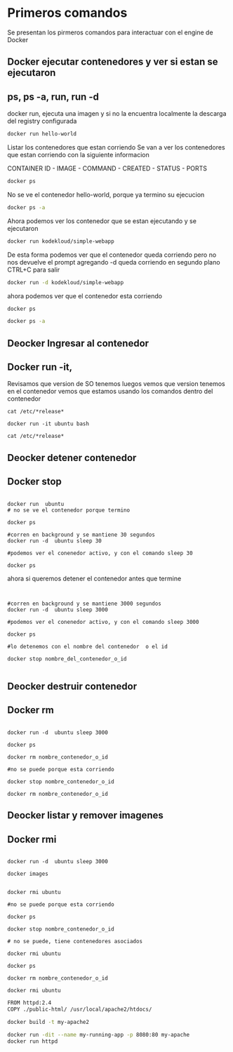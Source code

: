 # Primeros comandos

Se presentan los pirmeros comandos para interactuar con el engine de Docker

## Docker ejecutar contenedores y ver si estan se ejecutaron
## ps, ps -a, run, run -d

docker run, ejecuta una imagen y si no la encuentra localmente la descarga del registry configurada

```bash
docker run hello-world
```

Listar los contenedores que estan corriendo
Se van a ver los contenedores que estan corriendo con la siguiente informacion

CONTAINER ID - IMAGE - COMMAND - CREATED - STATUS - PORTS


```bash
docker ps
```

No se ve el contenedor hello-world, porque ya termino su ejecucion

```bash
docker ps -a
```
Ahora podemos ver los contenedor que se estan ejecutando y se ejecutaron


```bash
docker run kodekloud/simple-webapp
```
De esta forma podemos ver que el contenedor queda corriendo pero no nos devuelve el prompt
agregando -d queda corriendo en segundo plano
CTRL+C para salir

```bash
docker run -d kodekloud/simple-webapp
```
ahora podemos ver que el contenedor esta corriendo

```bash
docker ps

docker ps -a
```
## Deocker Ingresar al contenedor
## Docker run -it, 

Revisamos que version de SO tenemos
luegos vemos que version tenemos en el contenedor
vemos que estamos usando los comandos dentro del contenedor

```
cat /etc/*release*

docker run -it ubuntu bash 

cat /etc/*release*

```

## Deocker detener contenedor
## Docker stop


```

docker run  ubuntu
# no se ve el contenedor porque termino

docker ps

#corren en background y se mantiene 30 segundos
docker run -d  ubuntu sleep 30

#podemos ver el conenedor activo, y con el comando sleep 30

docker ps

```

ahora si queremos detener el contenedor antes que termine

```


#corren en background y se mantiene 3000 segundos
docker run -d  ubuntu sleep 3000

#podemos ver el conenedor activo, y con el comando sleep 3000

docker ps

#lo detenemos con el nombre del contenedor  o el id

docker stop nombre_del_contenedor_o_id


```

## Deocker destruir contenedor
## Docker rm

```

docker run -d  ubuntu sleep 3000

docker ps

docker rm nombre_contenedor_o_id

#no se puede porque esta corriendo

docker stop nombre_contenedor_o_id

docker rm nombre_contenedor_o_id

```

## Deocker listar y remover imagenes
## Docker rmi

```

docker run -d  ubuntu sleep 3000

docker images


docker rmi ubuntu

#no se puede porque esta corriendo

docker ps

docker stop nombre_contenedor_o_id

# no se puede, tiene contenedores asociados

docker rmi ubuntu

docker ps

docker rm nombre_contenedor_o_id

docker rmi ubuntu
```


```bash
FROM httpd:2.4
COPY ./public-html/ /usr/local/apache2/htdocs/

docker build -t my-apache2

docker run -dit --name my-running-app -p 8080:80 my-apache
docker run httpd
```





